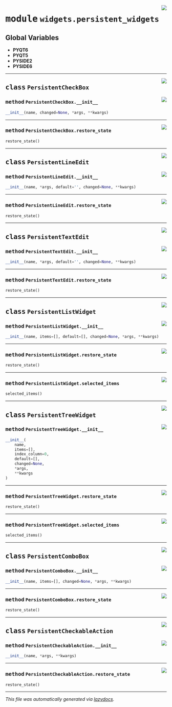 <!-- markdownlint-disable -->

<a href="..\..\qtstrap\widgets\persistent_widgets.py#L0"><img align="right" style="float:right;" src="https://img.shields.io/badge/-source-cccccc?style=flat-square"></a>

# <kbd>module</kbd> `widgets.persistent_widgets`




**Global Variables**
---------------
- **PYQT6**
- **PYQT5**
- **PYSIDE2**
- **PYSIDE6**


---

<a href="..\..\qtstrap\widgets\persistent_widgets.py#L4"><img align="right" style="float:right;" src="https://img.shields.io/badge/-source-cccccc?style=flat-square"></a>

## <kbd>class</kbd> `PersistentCheckBox`




<a href="..\..\qtstrap\widgets\persistent_widgets.py#L5"><img align="right" style="float:right;" src="https://img.shields.io/badge/-source-cccccc?style=flat-square"></a>

### <kbd>method</kbd> `PersistentCheckBox.__init__`

```python
__init__(name, changed=None, *args, **kwargs)
```








---

<a href="..\..\qtstrap\widgets\persistent_widgets.py#L15"><img align="right" style="float:right;" src="https://img.shields.io/badge/-source-cccccc?style=flat-square"></a>

### <kbd>method</kbd> `PersistentCheckBox.restore_state`

```python
restore_state()
```






---

<a href="..\..\qtstrap\widgets\persistent_widgets.py#L23"><img align="right" style="float:right;" src="https://img.shields.io/badge/-source-cccccc?style=flat-square"></a>

## <kbd>class</kbd> `PersistentLineEdit`




<a href="..\..\qtstrap\widgets\persistent_widgets.py#L24"><img align="right" style="float:right;" src="https://img.shields.io/badge/-source-cccccc?style=flat-square"></a>

### <kbd>method</kbd> `PersistentLineEdit.__init__`

```python
__init__(name, *args, default='', changed=None, **kwargs)
```








---

<a href="..\..\qtstrap\widgets\persistent_widgets.py#L35"><img align="right" style="float:right;" src="https://img.shields.io/badge/-source-cccccc?style=flat-square"></a>

### <kbd>method</kbd> `PersistentLineEdit.restore_state`

```python
restore_state()
```






---

<a href="..\..\qtstrap\widgets\persistent_widgets.py#L39"><img align="right" style="float:right;" src="https://img.shields.io/badge/-source-cccccc?style=flat-square"></a>

## <kbd>class</kbd> `PersistentTextEdit`




<a href="..\..\qtstrap\widgets\persistent_widgets.py#L40"><img align="right" style="float:right;" src="https://img.shields.io/badge/-source-cccccc?style=flat-square"></a>

### <kbd>method</kbd> `PersistentTextEdit.__init__`

```python
__init__(name, *args, default='', changed=None, **kwargs)
```








---

<a href="..\..\qtstrap\widgets\persistent_widgets.py#L51"><img align="right" style="float:right;" src="https://img.shields.io/badge/-source-cccccc?style=flat-square"></a>

### <kbd>method</kbd> `PersistentTextEdit.restore_state`

```python
restore_state()
```






---

<a href="..\..\qtstrap\widgets\persistent_widgets.py#L55"><img align="right" style="float:right;" src="https://img.shields.io/badge/-source-cccccc?style=flat-square"></a>

## <kbd>class</kbd> `PersistentListWidget`




<a href="..\..\qtstrap\widgets\persistent_widgets.py#L56"><img align="right" style="float:right;" src="https://img.shields.io/badge/-source-cccccc?style=flat-square"></a>

### <kbd>method</kbd> `PersistentListWidget.__init__`

```python
__init__(name, items=[], default=[], changed=None, *args, **kwargs)
```








---

<a href="..\..\qtstrap\widgets\persistent_widgets.py#L73"><img align="right" style="float:right;" src="https://img.shields.io/badge/-source-cccccc?style=flat-square"></a>

### <kbd>method</kbd> `PersistentListWidget.restore_state`

```python
restore_state()
```





---

<a href="..\..\qtstrap\widgets\persistent_widgets.py#L70"><img align="right" style="float:right;" src="https://img.shields.io/badge/-source-cccccc?style=flat-square"></a>

### <kbd>method</kbd> `PersistentListWidget.selected_items`

```python
selected_items()
```






---

<a href="..\..\qtstrap\widgets\persistent_widgets.py#L81"><img align="right" style="float:right;" src="https://img.shields.io/badge/-source-cccccc?style=flat-square"></a>

## <kbd>class</kbd> `PersistentTreeWidget`




<a href="..\..\qtstrap\widgets\persistent_widgets.py#L82"><img align="right" style="float:right;" src="https://img.shields.io/badge/-source-cccccc?style=flat-square"></a>

### <kbd>method</kbd> `PersistentTreeWidget.__init__`

```python
__init__(
    name,
    items=[],
    index_column=0,
    default=[],
    changed=None,
    *args,
    **kwargs
)
```








---

<a href="..\..\qtstrap\widgets\persistent_widgets.py#L100"><img align="right" style="float:right;" src="https://img.shields.io/badge/-source-cccccc?style=flat-square"></a>

### <kbd>method</kbd> `PersistentTreeWidget.restore_state`

```python
restore_state()
```





---

<a href="..\..\qtstrap\widgets\persistent_widgets.py#L97"><img align="right" style="float:right;" src="https://img.shields.io/badge/-source-cccccc?style=flat-square"></a>

### <kbd>method</kbd> `PersistentTreeWidget.selected_items`

```python
selected_items()
```






---

<a href="..\..\qtstrap\widgets\persistent_widgets.py#L108"><img align="right" style="float:right;" src="https://img.shields.io/badge/-source-cccccc?style=flat-square"></a>

## <kbd>class</kbd> `PersistentComboBox`




<a href="..\..\qtstrap\widgets\persistent_widgets.py#L109"><img align="right" style="float:right;" src="https://img.shields.io/badge/-source-cccccc?style=flat-square"></a>

### <kbd>method</kbd> `PersistentComboBox.__init__`

```python
__init__(name, items=[], changed=None, *args, **kwargs)
```








---

<a href="..\..\qtstrap\widgets\persistent_widgets.py#L122"><img align="right" style="float:right;" src="https://img.shields.io/badge/-source-cccccc?style=flat-square"></a>

### <kbd>method</kbd> `PersistentComboBox.restore_state`

```python
restore_state()
```






---

<a href="..\..\qtstrap\widgets\persistent_widgets.py#L128"><img align="right" style="float:right;" src="https://img.shields.io/badge/-source-cccccc?style=flat-square"></a>

## <kbd>class</kbd> `PersistentCheckableAction`




<a href="..\..\qtstrap\widgets\persistent_widgets.py#L129"><img align="right" style="float:right;" src="https://img.shields.io/badge/-source-cccccc?style=flat-square"></a>

### <kbd>method</kbd> `PersistentCheckableAction.__init__`

```python
__init__(name, *args, **kwargs)
```








---

<a href="..\..\qtstrap\widgets\persistent_widgets.py#L137"><img align="right" style="float:right;" src="https://img.shields.io/badge/-source-cccccc?style=flat-square"></a>

### <kbd>method</kbd> `PersistentCheckableAction.restore_state`

```python
restore_state()
```








---

_This file was automatically generated via [lazydocs](https://github.com/ml-tooling/lazydocs)._
